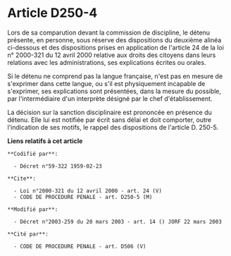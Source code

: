 # Article D250-4

Lors de sa comparution devant la commission de discipline, le détenu présente, en personne, sous réserve des dispositions du
deuxième alinéa ci-dessous et des dispositions prises en application de l'article 24 de la loi n° 2000-321 du 12 avril 2000
relative aux droits des citoyens dans leurs relations avec les administrations, ses explications écrites ou orales.

Si le détenu ne comprend pas la langue française, n'est pas en mesure de s'exprimer dans cette langue, ou s'il est
physiquement incapable de s'exprimer, ses explications sont présentées, dans la mesure du possible, par l'intermédiaire d'un
interprète désigné par le chef d'établissement.

La décision sur la sanction disciplinaire est prononcée en présence du détenu. Elle lui est notifiée par écrit sans délai et
doit comporter, outre l'indication de ses motifs, le rappel des dispositions de l'article D. 250-5.

**Liens relatifs à cet article**

	**Codifié par**:

	  - Décret n°59-322 1959-02-23

	**Cite**:

	  - Loi n°2000-321 du 12 avril 2000 - art. 24 (V)
	  - CODE DE PROCEDURE PENALE - art. D250-5 (M)

	**Modifié par**:

	  - Décret n°2003-259 du 20 mars 2003 - art. 14 () JORF 22 mars 2003

	**Cité par**:

	  - CODE DE PROCEDURE PENALE - art. D506 (V)
